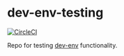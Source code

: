 # dev-env-testing

[![CircleCI](https://circleci.com/gh/simonsdave/dev-env-testing/tree/release-1.17.0.svg?style=shield)](https://circleci.com/gh/simonsdave/dev-env-testing/tree/release-1.17.0)

Repo for testing [dev-env](https://github.com/simonsdave/dev-env) functionality.
